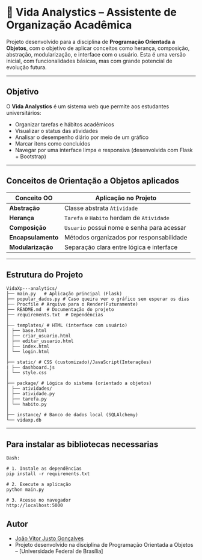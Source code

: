 # 🌱 Vida Analystics – Assistente de Organização Acadêmica

Projeto desenvolvido para a disciplina de **Programação Orientada a Objetos**, com o objetivo de aplicar conceitos como herança, composição, abstração, modularização, e interface com o usuário. Esta é uma versão inicial, com funcionalidades básicas, mas com grande potencial de evolução futura.

---

##  Objetivo

O **Vida Analystics** é um sistema web que permite aos estudantes universitários:

- Organizar tarefas e hábitos acadêmicos
- Visualizar o status das atividades
- Analisar o desempenho diário por meio de um gráfico
- Marcar itens como concluídos
- Navegar por uma interface limpa e responsiva (desenvolvida com Flask + Bootstrap)

---

##  Conceitos de Orientação a Objetos aplicados

| Conceito OO       | Aplicação no Projeto                    |
|-------------------|------------------------------------------|
| **Abstração**     | Classe abstrata `Atividade`             |
| **Herança**       | `Tarefa` e `Habito` herdam de `Atividade` |
| **Composição**    | `Usuario` possui nome e senha para acessar |
| **Encapsulamento**| Métodos organizados por responsabilidade |
| **Modularização** | Separação clara entre lógica e interface |

---

##  Estrutura do Projeto
```
VidaXp---analytics/
├── main.py   # Aplicação principal (Flask)
├── popular_dados.py # Caso queira ver o gráfico sem esperar os dias
├── Procfile # Arquivo para o Render(Futuramente)
├── README.md  # Documentação do projeto
├── requirements.txt  # Dependências
│
├── templates/ # HTML (interface com usuário)
│ ├── base.html
│ ├── criar_usuario.html
│ ├── editar_usuario.html
│ ├── index.html
│ └── login.html
│
├── static/ # CSS (customizado)/JavaScript(Interações)
| ├── dashboard.js
│ └── style.css
│
├── package/ # Lógica do sistema (orientado a objetos)
│ ├── atividades/
│ ├── atividade.py
│ ├── tarefa.py
│ └── habito.py
│
├── instance/ # Banco de dados local (SQLAlchemy)
└── vidaxp.db
```
---

## Para instalar as bibliotecas necessarias 

`Bash:`

```
# 1. Instale as dependências
pip install -r requirements.txt

# 2. Execute a aplicação
python main.py

# 3. Acesse no navegador
http://localhost:5000
```

##  Autor

- [João Vitor Justo Gonçalves](https://github.com/Jvezyk/VidaXp---analytics)  
- Projeto desenvolvido na disciplina de Programação Orientada a Objetos – [Universidade Federal de Brasília]
